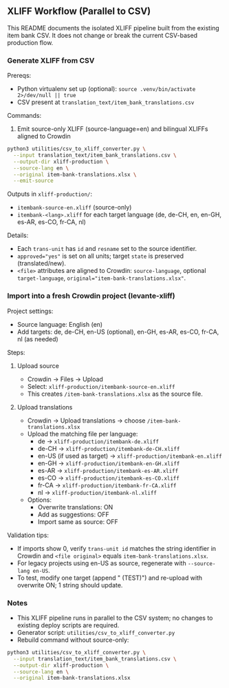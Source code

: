 ## XLIFF Workflow (Parallel to CSV)

This README documents the isolated XLIFF pipeline built from the existing item bank CSV. It does not change or break the current CSV-based production flow.

### Generate XLIFF from CSV

Prereqs:
- Python virtualenv set up (optional): `source .venv/bin/activate 2>/dev/null || true`
- CSV present at `translation_text/item_bank_translations.csv`

Commands:

1) Emit source-only XLIFF (source-language=en) and bilingual XLIFFs aligned to Crowdin

```bash
python3 utilities/csv_to_xliff_converter.py \
  --input translation_text/item_bank_translations.csv \
  --output-dir xliff-production \
  --source-lang en \
  --original item-bank-translations.xlsx \
  --emit-source
```

Outputs in `xliff-production/`:
- `itembank-source-en.xliff` (source-only)
- `itembank-<lang>.xliff` for each target language (de, de-CH, en, en-GH, es-AR, es-CO, fr-CA, nl)

Details:
- Each `trans-unit` has `id` and `resname` set to the source identifier.
- `approved="yes"` is set on all units; target `state` is preserved (translated/new).
- `<file>` attributes are aligned to Crowdin: `source-language`, optional `target-language`, `original="item-bank-translations.xlsx"`.

### Import into a fresh Crowdin project (levante-xliff)

Project settings:
- Source language: English (en)
- Add targets: de, de-CH, en-US (optional), en-GH, es-AR, es-CO, fr-CA, nl (as needed)

Steps:
1) Upload source
   - Crowdin → Files → Upload
   - Select: `xliff-production/itembank-source-en.xliff`
   - This creates `/item-bank-translations.xlsx` as the source file.

2) Upload translations
   - Crowdin → Upload translations → choose `/item-bank-translations.xlsx`
   - Upload the matching file per language:
     - de → `xliff-production/itembank-de.xliff`
     - de-CH → `xliff-production/itembank-de-CH.xliff`
     - en-US (if used as target) → `xliff-production/itembank-en.xliff`
     - en-GH → `xliff-production/itembank-en-GH.xliff`
     - es-AR → `xliff-production/itembank-es-AR.xliff`
     - es-CO → `xliff-production/itembank-es-CO.xliff`
     - fr-CA → `xliff-production/itembank-fr-CA.xliff`
     - nl → `xliff-production/itembank-nl.xliff`
   - Options:
     - Overwrite translations: ON
     - Add as suggestions: OFF
     - Import same as source: OFF

Validation tips:
- If imports show 0, verify `trans-unit id` matches the string identifier in Crowdin and `<file original>` equals `item-bank-translations.xlsx`.
- For legacy projects using en-US as source, regenerate with `--source-lang en-US`.
- To test, modify one target (append " (TEST)") and re-upload with overwrite ON; 1 string should update.

### Notes
- This XLIFF pipeline runs in parallel to the CSV system; no changes to existing deploy scripts are required.
- Generator script: `utilities/csv_to_xliff_converter.py`
- Rebuild command without source-only:

```bash
python3 utilities/csv_to_xliff_converter.py \
  --input translation_text/item_bank_translations.csv \
  --output-dir xliff-production \
  --source-lang en \
  --original item-bank-translations.xlsx
```


